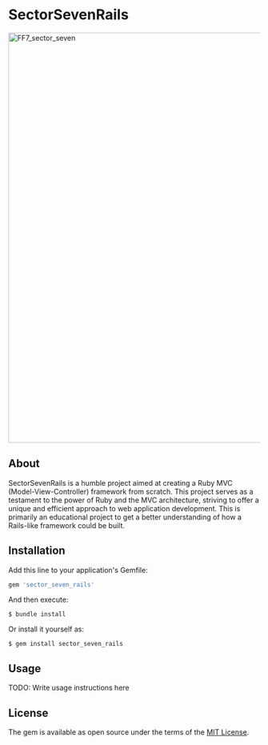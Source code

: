# SectorSevenRails
<img width="820" alt="FF7_sector_seven" src="https://github.com/pacharya92/sector_seven_rails/assets/14185254/185ff499-cdb7-4f55-940f-3008b00eb22c">


## About

SectorSevenRails is a humble project aimed at creating a Ruby MVC (Model-View-Controller) framework from scratch. This project serves as a testament to the power of Ruby and the MVC architecture, striving to offer a unique and efficient approach to web application development. This is primarily an educational project to get a better understanding of how a Rails-like framework could be built.


## Installation

Add this line to your application's Gemfile:

```ruby
gem 'sector_seven_rails'
```

And then execute:

    $ bundle install

Or install it yourself as:

    $ gem install sector_seven_rails

## Usage

TODO: Write usage instructions here

## License

The gem is available as open source under the terms of the [MIT License](https://opensource.org/licenses/MIT).


